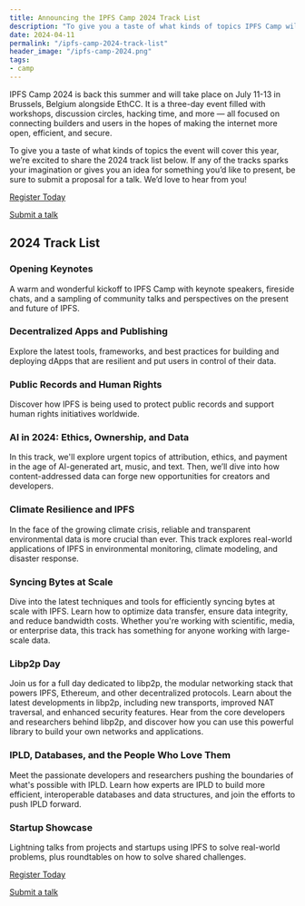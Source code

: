 ```yaml
---
title: Announcing the IPFS Camp 2024 Track List
description: "To give you a taste of what kinds of topics IPFS Camp will cover this year, we’re excited to share the 2024 track list!"
date: 2024-04-11
permalink: "/ipfs-camp-2024-track-list"
header_image: "/ipfs-camp-2024.png"
tags:
- camp
---
```


IPFS Camp 2024 is back this summer and will take place on July 11-13 in Brussels, Belgium alongside EthCC. It is a three-day event filled with workshops, discussion circles, hacking time, and more — all focused on connecting builders and users in the hopes of making the internet more open, efficient, and secure.

To give you a taste of what kinds of topics the event will cover this year, we’re excited to share the 2024 track list below. If any of the tracks sparks your imagination or gives you an idea for something you’d like to present, be sure to submit a proposal for a talk. We’d love to hear from you!

<a href="https://2024.ipfs.camp/" class="cta-button">Register Today</a>

[Submit a talk](https://airtable.com/appM094R1Ma5HG757/shrWn6XaRgUkYWPm3)

## 2024 Track List

### Opening Keynotes
A warm and wonderful kickoff to IPFS Camp with keynote speakers, fireside chats, and a sampling of community talks and perspectives on the present and future of IPFS.

### Decentralized Apps and Publishing
Explore the latest tools, frameworks, and best practices for building and deploying dApps that are resilient and put users in control of their data.

### Public Records and Human Rights
Discover how IPFS is being used to protect public records and support human rights initiatives worldwide.

### AI in 2024: Ethics, Ownership, and Data
In this track, we'll explore urgent topics of attribution, ethics, and payment in the age of AI-generated art, music, and text. Then, we’ll dive into how content-addressed data can forge new opportunities for creators and developers.

### Climate Resilience and IPFS
In the face of the growing climate crisis, reliable and transparent environmental data is more crucial than ever. This track explores real-world applications of IPFS in environmental monitoring, climate modeling, and disaster response.

### Syncing Bytes at Scale
Dive into the latest techniques and tools for efficiently syncing bytes at scale with IPFS. Learn how to optimize data transfer, ensure data integrity, and reduce bandwidth costs. Whether you're working with scientific, media, or enterprise data, this track has something for anyone working with large-scale data.

### Libp2p Day
Join us for a full day dedicated to libp2p, the modular networking stack that powers IPFS, Ethereum, and other decentralized protocols. Learn about the latest developments in libp2p, including new transports, improved NAT traversal, and enhanced security features. Hear from the core developers and researchers behind libp2p, and discover how you can use this powerful library to build your own networks and applications.

### IPLD, Databases, and the People Who Love Them
Meet the passionate developers and researchers pushing the boundaries of what's possible with IPLD. Learn how experts are IPLD to build more efficient, interoperable databases and data structures, and join the efforts to push IPLD forward.

### Startup Showcase
Lightning talks from projects and startups using IPFS to solve real-world problems, plus roundtables on how to solve shared challenges.

<a href="https://2024.ipfs.camp/" class="cta-button">Register Today</a>

[Submit a talk](https://airtable.com/appM094R1Ma5HG757/shrWn6XaRgUkYWPm3)
